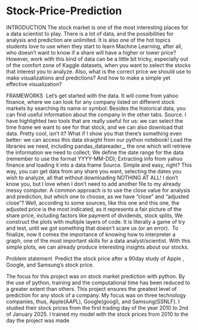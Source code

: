 # Stock-Price-Prediction
 INTRODUCTION
The stock market is one of the most interesting places for a data scientist to play. There is a lot of data, and the possibilities for analysis and prediction are unlimited. It is also one of the hot topics students love to use when they start to learn Machine Learning, after all, who doesn’t want to know if a share will have a higher or lower price?
However, work with this kind of data can be a little bit tricky, especially out of the comfort zone of Kaggle datasets, when you want to select the stocks that interest you to analyze. Also, what is the correct price we should use to make visualizations and predictions? And how to make a simple yet effective visualization?

 FRAMEWORKS 
Let’s get started with the data. It will come from yahoo finance, where we can look for any company listed on different stock markets by searching its name or symbol:
Besides the historical data, you can find useful information about the company in the other tabs. Source.
I have highlighted two tools that are really useful for us: we can select the time frame we want to see for that stock, and we can also download that data. Pretty cool, isn’t it? What if I show you that there’s something even better: we can access this data straight from our python notebook!
Load the libraries we need, including pandas_datareader_, the one which will retrieve the information we need to collect;
We define the date range for the data (remember to use the format YYYY-MM-DD);
Extracting info from yahoo finance and loading it into a data frame Source.
Simple and easy, right? This way, you can get data from any share you want, selecting the dates you wish to analyze, all that without downloading NOTHING AT ALL! I don’t know you, but I love when I don’t need to add another file to my already messy computer.
A common approach is to use the close value for analysis and prediction, but which one to choose, as we have “close” and “adjusted close”? Well, according to some sources, like this one and this one, the adjusted price is the most indicated, as it represents a fair picture of the share price, including factors like payment of dividends, stock splits,
We construct the plots with multiple layers of code. It is literally a game of try and test, until we got something that doesn’t scare us (or an error). 
To finalize, now it comes the importance of knowing how to interpreter a graph, one of the most important skills for a data analyst/scientist. With this simple plots, we can already produce interesting insights about our stocks.

Problem statement
 Predict the stock price after a 90day study of Apple , Google, and Samsung’s stock price.

The focus for this project was on stock market prediction with python. By the use of python, training and the computational time has been reduced to a greater extent than others. This project ensures the greatest level of prediction for any stock of a company. My focus was on three technology companies, thus, Apple(AAPL), Google(googl), and Samsung(SSNLF). I studied their stock prices from the first trading day of the year 2010 to 2nd of January 2025. I trained my model with the stock prices from 2010 to the day the project was made
